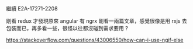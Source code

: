 繼續 E2A-17271-2208

剛看 redux 才發現原來 angular 有 ngrx 剛看一兩篇文章，感覺很像是用 rxjs 去包裝而已，再多看一些，很怪以往都沒碰到需求要用 ?

https://stackoverflow.com/questions/43006550/how-can-i-use-ngif-else
